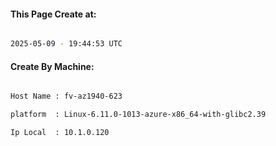 
   
#### This Page Create at:

```bash

2025-05-09 - 19:44:53 UTC

```

#### Create By Machine:

```bash

Host Name : fv-az1940-623

platform  : Linux-6.11.0-1013-azure-x86_64-with-glibc2.39

Ip Local  : 10.1.0.120

```


